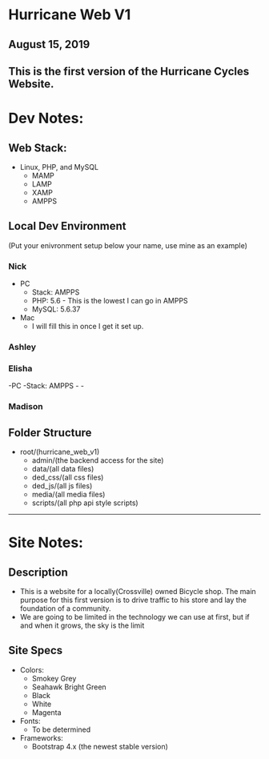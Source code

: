 # Hurricane Web V1
August 15, 2019
---
This is the first version of the Hurricane Cycles Website.
---

# Dev Notes:
## Web Stack:
- Linux, PHP, and MySQL
  - MAMP
  - LAMP
  - XAMP
  - AMPPS
## Local Dev Environment
(Put your enivronment setup below your name, use mine as an example)
### Nick
- PC
  - Stack: AMPPS
  - PHP: 5.6 - This is the lowest I can go in AMPPS
  - MySQL: 5.6.37
- Mac
  - I will fill this in once I get it set up.

### Ashley
### Elisha
-PC
    -Stack: AMPPS
    -
    -
### Madison

## Folder Structure
- root/(hurricane_web_v1)
  - admin/(the backend access for the site)
  - data/(all data files)
  - ded_css/(all css files)
  - ded_js/(all js files)
  - media/(all media files)
  - scripts/(all php api style scripts)
---

# Site Notes:
## Description
- This is a website for a locally(Crossville) owned Bicycle shop.  The main purpose for this first version is to drive traffic to his store and lay the foundation of a community.
- We are going to be limited in the technology we can use at first, but if and when it grows, the sky is the limit

## Site Specs
- Colors:
  - Smokey Grey
  - Seahawk Bright Green
  - Black
  - White
  - Magenta
- Fonts:
  - To be determined
- Frameworks:
  - Bootstrap 4.x (the newest stable version)